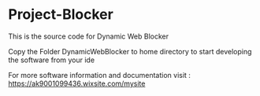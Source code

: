 # Project-Blocker

This is the source code for Dynamic Web Blocker 

Copy the Folder DynamicWebBlocker to home directory to start developing the software from your ide

For more software information and documentation visit : https://ak9001099436.wixsite.com/mysite
